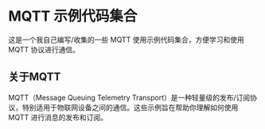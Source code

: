 # MQTT 示例代码集合

这是一个我自己编写/收集的一些 MQTT 使用示例代码集合，方便学习和使用 MQTT 协议进行通信。

## 关于MQTT

MQTT（Message Queuing Telemetry Transport）是一种轻量级的发布/订阅协议，特别适用于物联网设备之间的通信。这些示例旨在帮助你理解如何使用 MQTT 进行消息的发布和订阅。

